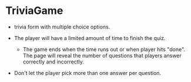 # TriviaGame
* trivia form with multiple choice options.

* The player will have a limited amount of time to finish the quiz. 

  * The game ends when the time runs out or when player hits "done". The page will reveal the number of questions that players answer correctly and incorrectly.

* Don't let the player pick more than one answer per question.
